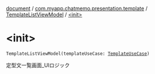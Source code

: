 [document](../../index.md) / [com.myapp.chatmemo.presentation.template](../index.md) / [TemplateListViewModel](index.md) / [&lt;init&gt;](./-init-.md)

# &lt;init&gt;

`TemplateListViewModel(templateUseCase: `[`TemplateUseCase`](../../com.myapp.chatmemo.domain.usecase/-template-use-case/index.md)`)`

定型文一覧画面_UIロジック

